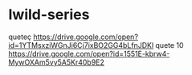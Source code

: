 # Iwild-series
queteç
https://drive.google.com/open?id=1YTMsxziWGnJi6Cj7ixBO2GG4bLfnJDKl
quete 10
https://drive.google.com/open?id=1551E-kbrw4-MywOXAm5vy5A5Kr40b9E2
